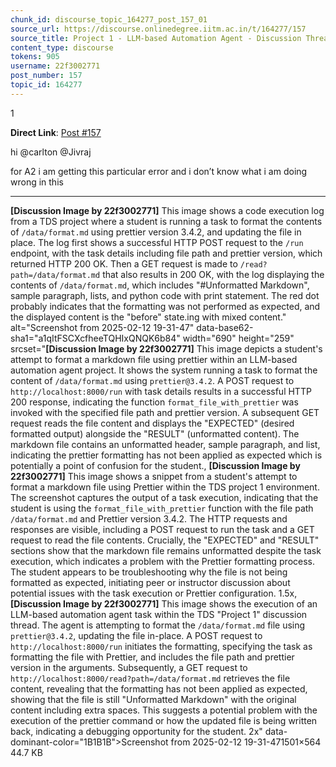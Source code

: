 ```yaml
---
chunk_id: discourse_topic_164277_post_157_01
source_url: https://discourse.onlinedegree.iitm.ac.in/t/164277/157
source_title: Project 1 - LLM-based Automation Agent - Discussion Thread [TDS Jan 2025]
content_type: discourse
tokens: 905
username: 22f3002771
post_number: 157
topic_id: 164277
---
```


1

**Direct Link**: [Post #157](https://discourse.onlinedegree.iitm.ac.in/t/164277/157)

hi @carlton @Jivraj

for A2 i am getting this particular error and i don’t know what i am doing wrong in this

---

**[Discussion Image by 22f3002771]** This image shows a code execution log from a TDS project where a student is running a task to format the contents of `/data/format.md` using prettier version 3.4.2, and updating the file in place. The log first shows a successful HTTP POST request to the `/run` endpoint, with the task details including file path and prettier version, which returned HTTP 200 OK. Then a GET request is made to `/read?path=/data/format.md` that also results in 200 OK, with the log displaying the contents of `/data/format.md`, which includes "#Unformatted Markdown", sample paragraph, lists, and python code with print statement. The red dot probably indicates that the formatting was not performed as expected, and the displayed content is the "before" state.ing with mixed content." alt="Screenshot from 2025-02-12 19-31-47" data-base62-sha1="a1qItFSCXcfheeTQHIxQNQK6b84" width="690" height="259" srcset="**[Discussion Image by 22f3002771]** This image depicts a student's attempt to format a markdown file using prettier within an LLM-based automation agent project. It shows the system running a task to format the content of `/data/format.md` using `prettier@3.4.2`. A POST request to `http://localhost:8000/run` with task details results in a successful HTTP 200 response, indicating the function `format_file_with_prettier` was invoked with the specified file path and prettier version. A subsequent GET request reads the file content and displays the "EXPECTED" (desired formatted output) alongside the "RESULT" (unformatted content). The markdown file contains an unformatted header, sample paragraph, and list, indicating the prettier formatting has not been applied as expected which is potentially a point of confusion for the student., **[Discussion Image by 22f3002771]** This image shows a snippet from a student's attempt to format a markdown file using Prettier within the TDS project 1 environment. The screenshot captures the output of a task execution, indicating that the student is using the `format_file_with_prettier` function with the file path `/data/format.md` and Prettier version 3.4.2. The HTTP requests and responses are visible, including a POST request to run the task and a GET request to read the file contents. Crucially, the "EXPECTED" and "RESULT" sections show that the markdown file remains unformatted despite the task execution, which indicates a problem with the Prettier formatting process. The student appears to be troubleshooting why the file is not being formatted as expected, initiating peer or instructor discussion about potential issues with the task execution or Prettier configuration. 1.5x, **[Discussion Image by 22f3002771]** This image shows the execution of an LLM-based automation agent task within the TDS "Project 1" discussion thread. The agent is attempting to format the `/data/format.md` file using `prettier@3.4.2`, updating the file in-place. A POST request to `http://localhost:8000/run` initiates the formatting, specifying the task as formatting the file with Prettier, and includes the file path and prettier version in the arguments. Subsequently, a GET request to `http://localhost:8000/read?path=/data/format.md` retrieves the file content, revealing that the formatting has not been applied as expected, showing that the file is still "Unformatted Markdown" with the original content including extra spaces. This suggests a potential problem with the execution of the prettier command or how the updated file is being written back, indicating a debugging opportunity for the student. 2x" data-dominant-color="1B1B1B">Screenshot from 2025-02-12 19-31-471501×564 44.7 KB
